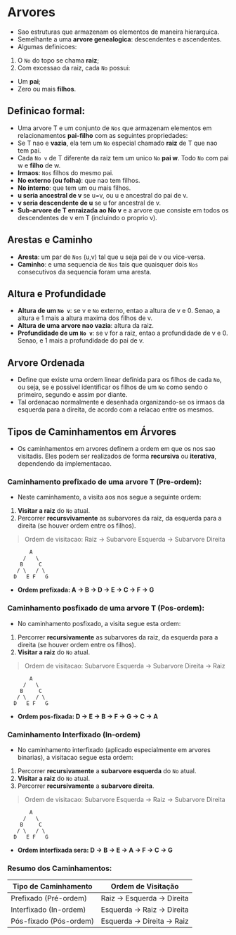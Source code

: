 # Arvores
- Sao estruturas que armazenam os elementos de maneira hierarquica.
- Semelhante a uma **arvore genealogica**: descendentes e ascendentes.
- Algumas definicoes:
1. O `No` do topo se chama **raiz**;
2. Com excessao da raiz, cada `No` possui: 
- Um **pai**;
- Zero ou mais **filhos**.

## Definicao formal:
- Uma arvore T e um conjunto de `Nos` que armazenam elementos em relacionamentos **pai-filho** com as seguintes propriedades:
- Se T nao e **vazia**, ela tem um `No` especial chamado **raiz** de T que nao tem pai.
- Cada `No v` de T diferente da raiz tem um unico `No` **pai w**. Todo `No` com pai w e **filho** de w.
- **Irmaos**: `Nos` filhos do mesmo pai.
- **No externo (ou folha)**: que nao tem filhos.
- **No interno**: que tem um ou mais filhos.
- **u seria ancestral de v** se u=v, ou u e ancestral do pai de v.
- **v seria descendente de u** se u for ancestral de v.
- **Sub-arvore de T enraizada ao No v** e a arvore que consiste em todos os descendentes de v em T (incluindo o proprio v).

## Arestas e Caminho
- **Aresta**: um par de `Nos` (u,v) tal que u seja pai de v ou vice-versa.
- **Caminho**: e uma sequencia de `Nos` tais que quaisquer dois `Nos` consecutivos da sequencia foram uma aresta.

## Altura e Profundidade
- **Altura de um `No v`**: se v e `No` externo, entao a altura de v e 0. Senao, a altura e 1 mais a altura maxima dos filhos de v.
- **Altura de uma arvore nao vazia**: altura da raiz.
- **Profundidade de um `No v`**: se v for a raiz, entao a profundidade de v e 0. Senao, e 1 mais a profundidade do pai de v.

## Arvore Ordenada
- Define que existe uma ordem linear definida para os filhos de cada `No`, ou seja, se e possivel identificar os filhos de um `No` como sendo o primeiro, segundo e assim por diante.
- Tal ordenacao normalmente e desenhada organizando-se os irmaos da esquerda para a direita, de acordo com a relacao entre os mesmos.

## Tipos de Caminhamentos em Árvores
- Os caminhamentos em arvores definem a ordem em que os nos sao visitadis. Eles podem ser realizados de forma **recursiva** ou **iterativa**, dependendo da implementacao.

### Caminhamento prefixado de uma arvore T (Pre-ordem):
- Neste caminhamento, a visita aos nos segue a seguinte ordem:
1. **Visitar a raiz** do `No` atual.
2. Percorrer **recursvivamente** as subarvores da raiz, da esquerda para a direita (se houver ordem entre os filhos).
> Ordem de visitacao: Raiz -> Subarvore Esquerda -> Subarvore Direita
```shell
       A
     /   \
    B     C
   / \   / \
  D   E F   G
```
- **Ordem prefixada: A → B → D → E → C → F → G**

### Caminhamento posfixado de uma arvore T (Pos-ordem):
- No caminhamento posfixado, a visita segue esta ordem:
1. Percorrer **recursivamente** as subarvores da raiz, da esquerda para a direita (se houver ordem entre os filhos).
2. **Visitar a raiz** do `No` atual.
> Ordem de visitacao: Subarvore Esquerda -> Subarvore Direita -> Raiz
```shell
       A
     /   \
    B     C
   / \   / \
  D   E F   G
```
- **Ordem pos-fixada: D → E → B → F → G → C → A**

### Caminhamento Interfixado (In-ordem)
- No caminhamento interfixado (aplicado especialmente em arvores binarias), a visitacao segue esta ordem:
1. Percorrer **recursivamente** a **subarvore esquerda** do `No` atual.
2. **Visitar a raiz** do `No` atual.
3. Percorrer **recursivamente** a **subarvore direita**.
> Ordem de visitacao: Subarvore Esquerda -> Raiz -> Subarvore Direita
```shell
       A
     /   \
    B     C
   / \   / \
  D   E F   G
```
- **Ordem interfixada sera: D → B → E → A → F → C → G**

### Resumo dos Caminhamentos:
| Tipo de Caminhamento | Ordem de Visitação            |
|-----------------------|-------------------------------|
| Prefixado (Pré-ordem) | Raiz → Esquerda → Direita     |
| Interfixado (In-ordem)| Esquerda → Raiz → Direita     |
| Pós-fixado (Pós-ordem)| Esquerda → Direita → Raiz     |
